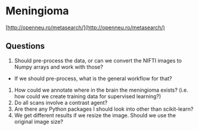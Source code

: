 # Meningioma

[http://openneu.ro/metasearch/](http://openneu.ro/metasearch/)

Questions
---------

1. Should pre-process the data, or can we convert the NIFTI images to Numpy arrays and work with those?
  - If we should pre-process, what is the general workflow for that?
1. How could we annotate where in the brain the meningioma exists? (i.e. how could we create training data for supervised learning?)
1. Do all scans involve a contrast agent?
1. Are there any Python packages I should look into other than scikit-learn?
1. We get different results if we resize the image. Should we use the original image size?
